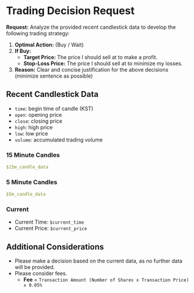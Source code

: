 # Trading Decision Request

**Request:** Analyze the provided recent candlestick data to develop the following trading strategy:

1.  **Optimal Action:** (Buy / Wait)
2.  **If Buy:**
    *   **Target Price:** The price I should sell at to make a profit.
    *   **Stop-Loss Price:** The price I should sell at to minimize my losses.
3.  **Reason:** Clear and concise justification for the above decisions (minimize sentence as possible)

## Recent Candlestick Data
- `time`: begin time of candle (KST)
- `open`: opening price
- `close`: closing price
- `high`: high price
- `low`: low price
- `volume`: accumulated trading volume

### 15 Minute Candles
```yaml
$15m_candle_data
```

### 5 Minute Candles
```yaml
$5m_candle_data
```

### Current
*   Current Time: `$current_time`
*   Current Price: `$current_price`

## Additional Considerations
*   Please make a decision based on the current data, as no further data will be provided.
*   Please consider fees.
    *   **Fee** = `Transaction Amount (Number of Shares x Transaction Price) x 0.05%`